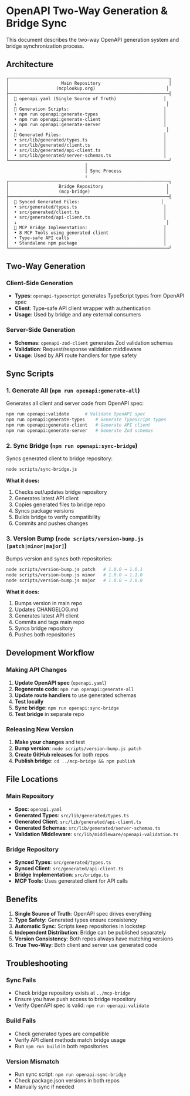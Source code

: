 # OpenAPI Two-Way Generation & Bridge Sync

This document describes the two-way OpenAPI generation system and bridge synchronization process.

## Architecture

```
┌─────────────────────────────────────────────────────────────┐
│                    Main Repository                          │
│                  (mcplookup.org)                           │
├─────────────────────────────────────────────────────────────┤
│  📄 openapi.yaml (Single Source of Truth)                  │
│  ↓                                                         │
│  🔧 Generation Scripts:                                    │
│  • npm run openapi:generate-types                         │
│  • npm run openapi:generate-client                        │
│  • npm run openapi:generate-server                        │
│  ↓                                                         │
│  📁 Generated Files:                                       │
│  • src/lib/generated/types.ts                             │
│  • src/lib/generated/client.ts                            │
│  • src/lib/generated/api-client.ts                        │
│  • src/lib/generated/server-schemas.ts                    │
└─────────────────────────────────────────────────────────────┘
                              │
                              │ Sync Process
                              ↓
┌─────────────────────────────────────────────────────────────┐
│                   Bridge Repository                        │
│                   (mcp-bridge)                             │
├─────────────────────────────────────────────────────────────┤
│  📁 Synced Generated Files:                               │
│  • src/generated/types.ts                                 │
│  • src/generated/client.ts                                │
│  • src/generated/api-client.ts                            │
│  ↓                                                         │
│  🌉 MCP Bridge Implementation:                             │
│  • 8 MCP Tools using generated client                     │
│  • Type-safe API calls                                    │
│  • Standalone npm package                                 │
└─────────────────────────────────────────────────────────────┘
```

## Two-Way Generation

### Client-Side Generation
- **Types**: `openapi-typescript` generates TypeScript types from OpenAPI spec
- **Client**: Type-safe API client wrapper with authentication
- **Usage**: Used by bridge and any external consumers

### Server-Side Generation  
- **Schemas**: `openapi-zod-client` generates Zod validation schemas
- **Validation**: Request/response validation middleware
- **Usage**: Used by API route handlers for type safety

## Sync Scripts

### 1. Generate All (`npm run openapi:generate-all`)
Generates all client and server code from OpenAPI spec:
```bash
npm run openapi:validate      # Validate OpenAPI spec
npm run openapi:generate-types    # Generate TypeScript types
npm run openapi:generate-client   # Generate API client
npm run openapi:generate-server   # Generate Zod schemas
```

### 2. Sync Bridge (`npm run openapi:sync-bridge`)
Syncs generated client to bridge repository:
```bash
node scripts/sync-bridge.js
```

**What it does:**
1. Checks out/updates bridge repository
2. Generates latest API client
3. Copies generated files to bridge repo
4. Syncs package versions
5. Builds bridge to verify compatibility
6. Commits and pushes changes

### 3. Version Bump (`node scripts/version-bump.js [patch|minor|major]`)
Bumps version and syncs both repositories:
```bash
node scripts/version-bump.js patch   # 1.0.0 → 1.0.1
node scripts/version-bump.js minor   # 1.0.0 → 1.1.0  
node scripts/version-bump.js major   # 1.0.0 → 2.0.0
```

**What it does:**
1. Bumps version in main repo
2. Updates CHANGELOG.md
3. Generates latest API client
4. Commits and tags main repo
5. Syncs bridge repository
6. Pushes both repositories

## Development Workflow

### Making API Changes
1. **Update OpenAPI spec** (`openapi.yaml`)
2. **Regenerate code**: `npm run openapi:generate-all`
3. **Update route handlers** to use generated schemas
4. **Test locally**
5. **Sync bridge**: `npm run openapi:sync-bridge`
6. **Test bridge** in separate repo

### Releasing New Version
1. **Make your changes** and test
2. **Bump version**: `node scripts/version-bump.js patch`
3. **Create GitHub releases** for both repos
4. **Publish bridge**: `cd ../mcp-bridge && npm publish`

## File Locations

### Main Repository
- **Spec**: `openapi.yaml`
- **Generated Types**: `src/lib/generated/types.ts`
- **Generated Client**: `src/lib/generated/api-client.ts`
- **Generated Schemas**: `src/lib/generated/server-schemas.ts`
- **Validation Middleware**: `src/lib/middleware/openapi-validation.ts`

### Bridge Repository
- **Synced Types**: `src/generated/types.ts`
- **Synced Client**: `src/generated/api-client.ts`
- **Bridge Implementation**: `src/bridge.ts`
- **MCP Tools**: Uses generated client for API calls

## Benefits

1. **Single Source of Truth**: OpenAPI spec drives everything
2. **Type Safety**: Generated types ensure consistency
3. **Automatic Sync**: Scripts keep repositories in lockstep
4. **Independent Distribution**: Bridge can be published separately
5. **Version Consistency**: Both repos always have matching versions
6. **True Two-Way**: Both client and server use generated code

## Troubleshooting

### Sync Fails
- Check bridge repository exists at `../mcp-bridge`
- Ensure you have push access to bridge repository
- Verify OpenAPI spec is valid: `npm run openapi:validate`

### Build Fails
- Check generated types are compatible
- Verify API client methods match bridge usage
- Run `npm run build` in both repositories

### Version Mismatch
- Run sync script: `npm run openapi:sync-bridge`
- Check package.json versions in both repos
- Manually sync if needed
